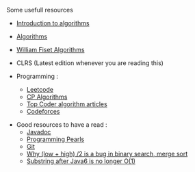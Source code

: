 Some usefull resources
* [Introduction to algorithms](https://www.youtube.com/playlist?list=PLUl4u3cNGP63EdVPNLG3ToM6LaEUuStEY)
* [Algorithms](https://www.youtube.com/@AlgorithmsLive)
* [William Fiset Algorithms](https://www.youtube.com/@WilliamFiset-videos)

* CLRS (Latest edition whenever you are reading this)
* Programming : 
    - [Leetcode](https://leetcode.com)
	- [CP Algorithms](https://cp-algorithms.com/)
    - [Top Coder algorithm articles](https://www.topcoder.com/thrive/tracks?track=Competitive%20Programming)
    - [Codeforces](https://codeforces.com/blog/entry/57282)

- Good resources to have a read :
    - [Javadoc](https://en.wikipedia.org/wiki/Javadoc)
    - [Programming Pearls](https://www.amazon.com/Programming-Pearls-2nd-Jon-Bentley/dp/0201657880)
    - [Git](https://www.w3schools.com/git/default.asp)
    - [Why (low + high) /2 is a bug in binary search, merge sort](https://ai.googleblog.com/2006/06/extra-extra-read-all-about-it-nearly.html)
    - [Substring after Java6 is no longer O(1)](https://github.com/nkatre/Learning-Java/blob/master/Time%20Complexity%20of%20predefined%20methods%20in%20JAVA)

